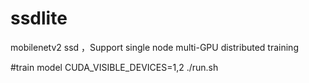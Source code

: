 # ssdlite
mobilenetv2 ssd  ，Support single node multi-GPU distributed training

#train model
CUDA_VISIBLE_DEVICES=1,2
./run.sh
